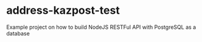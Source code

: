 # address-kazpost-test
Example project on how to build NodeJS RESTFul API with PostgreSQL as a database
